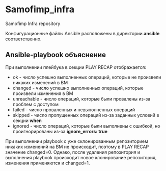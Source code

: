 # Samofimp_infra
Samofimp Infra repository

Конфигурационные файлы Ansible расположены в директории **ansible** соответственно.

## Ansible-playbook объяснение
При выполнении плейбука в секции PLAY RECAP отображается:
* ok - число успешно выполненных операций, которые не произвели никаких изменений в ВМ
* changed - число успешно выполненных операций, которые произвели изменения в ВМ
* unreachable - число операций, которые были провалены из-за проблем с доступом
* failed - число проваленных и невыполненных операций
* skipped - число пропущенных операций из-за заданных условий в секции **when**
* ignored - число операций, которые были выполнены с ошибкой, но проигнорированы из-за **ignore_errors: true**

При выполнении playbook с уже склонированным репозиторием никаких изменений на ВМ не происходит, поэтому в PLAY RECAP значение changed=0. Однако, после удаления репозитория и выполнения playbook происходит новое клонирование репозитория, изменения применяются и changed=1.
